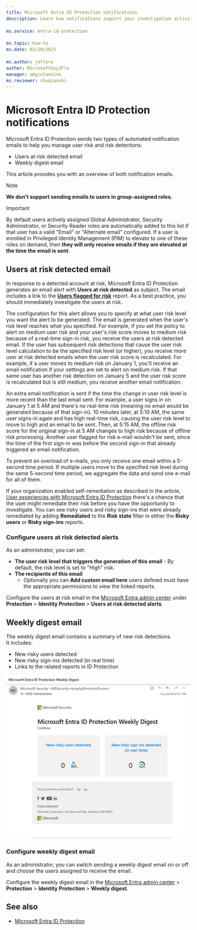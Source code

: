 ```yaml
---
title: Microsoft Entra ID Protection notifications
description: Learn how notifications support your investigation activities.

ms.service: entra-id-protection

ms.topic: how-to
ms.date: 02/28/2025

ms.author: joflore
author: MicrosoftGuyJFlo
manager: amycolannino
ms.reviewer: chuqiaoshi
---
```

# Microsoft Entra ID Protection notifications

Microsoft Entra ID Protection sends two types of automated notification emails to help you manage user risk and risk detections:

- Users at risk detected email
- Weekly digest email

This article provides you with an overview of both notification emails.

   > [!NOTE]
   > **We don't support sending emails to users in group-assigned roles.**

> [!IMPORTANT]
> By default users actively assigned Global Administrator, Security Administrator, or Security Reader roles are automatically added to this list if that user has a valid "Email" or "Alternate email" configured. If a user is enrolled in Privileged Identity Management (PIM) to elevate to one of these roles on demand, then **they will only receive emails if they are elevated at the time the email is sent**.

## Users at risk detected email

In response to a detected account at risk, Microsoft Entra ID Protection generates an email alert with **Users at risk detected** as subject. The email includes a link to the **[Users flagged for risk](./overview-identity-protection.md)** report. As a best practice, you should immediately investigate the users at risk.

The configuration for this alert allows you to specify at what user risk level you want the alert to be generated. The email is generated when the user's risk level reaches what you specified. For example, if you set the policy to alert on medium user risk and your user's risk score moves to medium risk because of a real-time sign-in risk, you receive the users at risk detected email. If the user has subsequent risk detections that cause the user risk level calculation to be the specified risk level (or higher), you receive more user at risk detected emails when the user risk score is recalculated. For example, if a user moves to medium risk on January 1, you'll receive an email notification if your settings are set to alert on medium risk. If that same user has another risk detection on January 5 and the user risk score is recalculated but is still medium, you receive another email notification. 

An extra email notification is sent if the time the change in user risk level is more recent than the last email sent. For example, a user signs in on January 1 at 5 AM and there's no real-time risk (meaning no email would be generated because of that sign-in). 10 minutes later, at 5:10 AM, the same user signs-in again and has high real-time risk, causing the user risk level to move to high and an email to be sent. Then, at 5:15 AM, the offline risk score for the original sign-in at 5 AM changes to high risk because of offline risk processing. Another user flagged for risk e-mail wouldn't be sent, since the time of the first sign-in was before the second sign-in that already triggered an email notification.

To prevent an overload of e-mails, you only receive one email within a 5-second time period. If multiple users move to the specified risk level during the same 5-second time period, we aggregate the data and send one e-mail for all of them.

If your organization enabled self-remediation as described in the article, [User experiences with Microsoft Entra ID Protection](concept-identity-protection-user-experience.md) there's a chance that the user might remediate their risk before you have the opportunity to investigate. You can see risky users and risky sign-ins that were already remediated by adding **Remediated** to the **Risk state** filter in either the **Risky users** or **Risky sign-ins** reports.

### Configure users at risk detected alerts

As an administrator, you can set:

- **The user risk level that triggers the generation of this email** - By default, the risk level is set to "High" risk.
- **The recipients of this email**
   - Optionally you can **Add custom email here** users defined must have the appropriate permissions to view the linked reports.

Configure the users at risk email in the [Microsoft Entra admin center](https://entra.microsoft.com) under **Protection** > **Identity Protection** > **Users at risk detected alerts**.

## Weekly digest email

The weekly digest email contains a summary of new risk detections.  
It includes:

- New risky users detected
- New risky sign-ins detected (in real time)
- Links to the related reports in ID Protection

![A screenshot showing a sample weekly digest email.](./media/howto-identity-protection-configure-notifications/weekly-digest-email.png)

### Configure weekly digest email

As an administrator, you can switch sending a weekly digest email on or off and choose the users assigned to receive the email.

Configure the weekly digest email in the [Microsoft Entra admin center](https://entra.microsoft.com) > **Protection** > **Identity Protection** > **Weekly digest**.

## See also

- [Microsoft Entra ID Protection](./overview-identity-protection.md)
